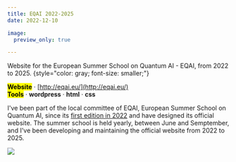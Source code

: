 ```yaml
---
title: EQAI 2022-2025
date: 2022-12-10

image:
  preview_only: true

---
```


Website for the European Summer School on Quantum AI - EQAI, from 2022 to 2025.
{style="color: gray; font-size: smaller;"}

<!--more-->

**<mark>Website</mark>** · [http://eqai.eu/](http://eqai.eu/) <br>
**<mark>Tools</mark>**
· **wordpress**
· **html**
· **css**

I've been part of the local committee of EQAI, European Summer School on Quantum AI, since its [first edition in 2022](https://eqai.eu/eqai-2022/organizers/) and have designed its official website. The summer school is held yearly, between June and Semptember, and I've been developing and maintaining the official website from 2022 to 2025.

![](/featured.png)


